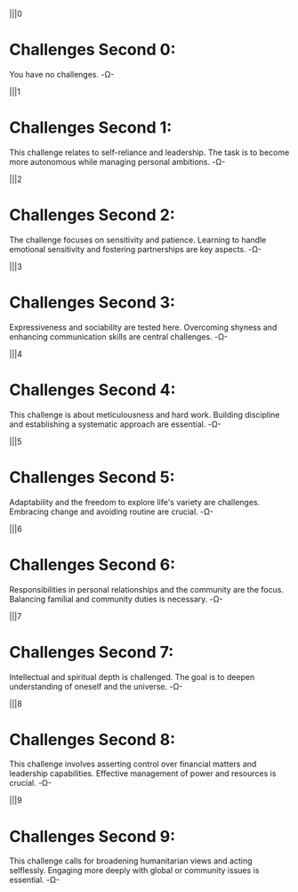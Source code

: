 |||0
# Challenges Second 0: 
You have no challenges.
-Ω-

|||1
# Challenges Second 1: 
This challenge relates to self-reliance and leadership. The task is to become more autonomous while managing personal ambitions.
-Ω-

|||2
# Challenges Second 2: 
The challenge focuses on sensitivity and patience. Learning to handle emotional sensitivity and fostering partnerships are key aspects.
-Ω-

|||3
# Challenges Second 3: 
Expressiveness and sociability are tested here. Overcoming shyness and enhancing communication skills are central challenges.
-Ω-

|||4
# Challenges Second 4: 
This challenge is about meticulousness and hard work. Building discipline and establishing a systematic approach are essential.
-Ω-

|||5
# Challenges Second 5: 
Adaptability and the freedom to explore life's variety are challenges. Embracing change and avoiding routine are crucial.
-Ω-

|||6
# Challenges Second 6: 
Responsibilities in personal relationships and the community are the focus. Balancing familial and community duties is necessary.
-Ω-

|||7
# Challenges Second 7: 
Intellectual and spiritual depth is challenged. The goal is to deepen understanding of oneself and the universe.
-Ω-

|||8
# Challenges Second 8: 
This challenge involves asserting control over financial matters and leadership capabilities. Effective management of power and resources is crucial.
-Ω-

|||9
# Challenges Second 9: 
This challenge calls for broadening humanitarian views and acting selflessly. Engaging more deeply with global or community issues is essential.
-Ω-
